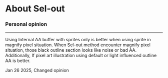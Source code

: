 # About Sel-out
### Personal opinion
---
Using Internal AA buffer with sprites only is better when using sprite in magnify pixel situation. When Sel-out method encounter magnify pixel situation, those black outline section looks like noise or bad AA. Additionally, If pixel art illustration using default or light influenced outline AA is better.

Jan 26 2025, Changed opinion